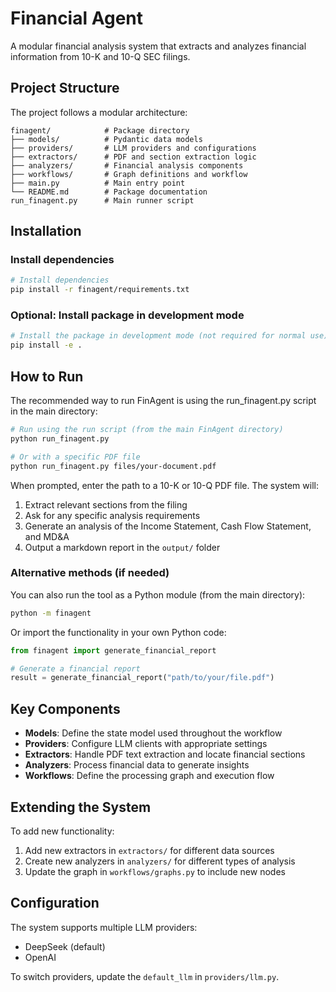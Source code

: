 # Financial Agent

A modular financial analysis system that extracts and analyzes financial information from 10-K and 10-Q SEC filings.

## Project Structure

The project follows a modular architecture:

```
finagent/            # Package directory
├── models/          # Pydantic data models
├── providers/       # LLM providers and configurations
├── extractors/      # PDF and section extraction logic
├── analyzers/       # Financial analysis components
├── workflows/       # Graph definitions and workflow
├── main.py          # Main entry point
└── README.md        # Package documentation
run_finagent.py      # Main runner script
```

## Installation

### Install dependencies

```bash
# Install dependencies
pip install -r finagent/requirements.txt
```

### Optional: Install package in development mode

```bash
# Install the package in development mode (not required for normal use)
pip install -e .
```

## How to Run

The recommended way to run FinAgent is using the run_finagent.py script in the main directory:

```bash
# Run using the run script (from the main FinAgent directory)
python run_finagent.py

# Or with a specific PDF file
python run_finagent.py files/your-document.pdf
```

When prompted, enter the path to a 10-K or 10-Q PDF file. The system will:

1. Extract relevant sections from the filing
2. Ask for any specific analysis requirements
3. Generate an analysis of the Income Statement, Cash Flow Statement, and MD&A
4. Output a markdown report in the `output/` folder

### Alternative methods (if needed)

You can also run the tool as a Python module (from the main directory):

```bash
python -m finagent
```

Or import the functionality in your own Python code:

```python
from finagent import generate_financial_report

# Generate a financial report
result = generate_financial_report("path/to/your/file.pdf")
```

## Key Components

- **Models**: Define the state model used throughout the workflow
- **Providers**: Configure LLM clients with appropriate settings 
- **Extractors**: Handle PDF text extraction and locate financial sections
- **Analyzers**: Process financial data to generate insights
- **Workflows**: Define the processing graph and execution flow

## Extending the System

To add new functionality:

1. Add new extractors in `extractors/` for different data sources
2. Create new analyzers in `analyzers/` for different types of analysis
3. Update the graph in `workflows/graphs.py` to include new nodes

## Configuration

The system supports multiple LLM providers:
- DeepSeek (default)
- OpenAI

To switch providers, update the `default_llm` in `providers/llm.py`. 
